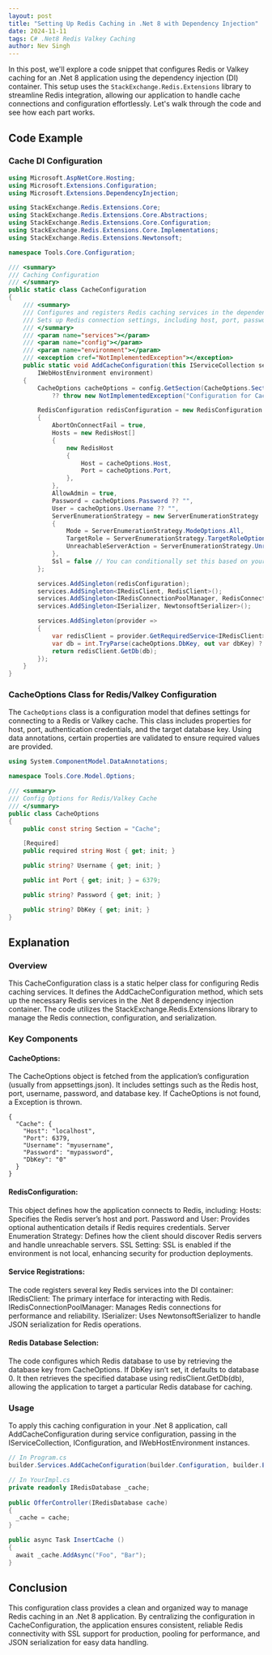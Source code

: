 ```yaml
---
layout: post
title: "Setting Up Redis Caching in .Net 8 with Dependency Injection"
date: 2024-11-11
tags: C# .Net8 Redis Valkey Caching
author: Nev Singh
---
```

In this post, we'll explore a code snippet that configures Redis or Valkey caching for an .Net 8 application using the dependency injection (DI) container. This setup uses the `StackExchange.Redis.Extensions` library to streamline Redis integration, allowing our application to handle cache connections and configuration effortlessly. Let's walk through the code and see how each part works.

## Code Example
### Cache DI Configuration
```csharp
using Microsoft.AspNetCore.Hosting;
using Microsoft.Extensions.Configuration;
using Microsoft.Extensions.DependencyInjection;

using StackExchange.Redis.Extensions.Core;
using StackExchange.Redis.Extensions.Core.Abstractions;
using StackExchange.Redis.Extensions.Core.Configuration;
using StackExchange.Redis.Extensions.Core.Implementations;
using StackExchange.Redis.Extensions.Newtonsoft;

namespace Tools.Core.Configuration;

/// <summary>
/// Caching Configuration
/// </summary>
public static class CacheConfiguration
{
    /// <summary>
    /// Configures and registers Redis caching services in the dependency injection container.
    /// Sets up Redis connection settings, including host, port, password, and various connection parameters.
    /// </summary>
    /// <param name="services"></param>
    /// <param name="config"></param>
    /// <param name="environment"></param>
    /// <exception cref="NotImplementedException"></exception>
    public static void AddCacheConfiguration(this IServiceCollection services, IConfiguration config,
        IWebHostEnvironment environment)
    {
        CacheOptions cacheOptions = config.GetSection(CacheOptions.Section).Get<CacheOptions>() 
            ?? throw new NotImplementedException("Configuration for Cache Not Found");

        RedisConfiguration redisConfiguration = new RedisConfiguration
        {
            AbortOnConnectFail = true,
            Hosts = new RedisHost[]
            {
                new RedisHost
                {
                    Host = cacheOptions.Host,
                    Port = cacheOptions.Port,
                },
            },
            AllowAdmin = true,
            Password = cacheOptions.Password ?? "",
            User = cacheOptions.Username ?? "",
            ServerEnumerationStrategy = new ServerEnumerationStrategy
            {
                Mode = ServerEnumerationStrategy.ModeOptions.All,
                TargetRole = ServerEnumerationStrategy.TargetRoleOptions.Any,
                UnreachableServerAction = ServerEnumerationStrategy.UnreachableServerActionOptions.Throw,
            },
            Ssl = false // You can conditionally set this based on your environments
        };

        services.AddSingleton(redisConfiguration);
        services.AddSingleton<IRedisClient, RedisClient>();
        services.AddSingleton<IRedisConnectionPoolManager, RedisConnectionPoolManager>();
        services.AddSingleton<ISerializer, NewtonsoftSerializer>();

        services.AddSingleton(provider =>
        {
            var redisClient = provider.GetRequiredService<IRedisClient>();
            var db = int.TryParse(cacheOptions.DbKey, out var dbKey) ? dbKey : 0;
            return redisClient.GetDb(db);
        });
    }
}
```

### CacheOptions Class for Redis/Valkey Configuration

The `CacheOptions` class is a configuration model that defines settings for connecting to a Redis or Valkey cache. This class includes properties for host, port, authentication credentials, and the target database key. Using data annotations, certain properties are validated to ensure required values are provided.

```csharp
using System.ComponentModel.DataAnnotations;

namespace Tools.Core.Model.Options;

/// <summary>
/// Config Options for Redis/Valkey Cache
/// </summary>
public class CacheOptions
{
    public const string Section = "Cache";

    [Required]
    public required string Host { get; init; }

    public string? Username { get; init; }

    public int Port { get; init; } = 6379;

    public string? Password { get; init; }

    public string? DbKey { get; init; }
}
```
## Explanation
### Overview
This CacheConfiguration class is a static helper class for configuring Redis caching services. It defines the AddCacheConfiguration method, which sets up the necessary Redis services in the .Net 8 dependency injection container. The code utilizes the StackExchange.Redis.Extensions library to manage the Redis connection, configuration, and serialization.

### Key Components

#### CacheOptions:

The CacheOptions object is fetched from the application’s configuration (usually from appsettings.json). It includes settings such as the Redis host, port, username, password, and database key.
If CacheOptions is not found, a Exception is thrown.

```
{
  "Cache": {
    "Host": "localhost",
    "Port": 6379,
    "Username": "myusername",
    "Password": "mypassword",
    "DbKey": "0"
  }
}
```

#### RedisConfiguration:

This object defines how the application connects to Redis, including:
Hosts: Specifies the Redis server’s host and port.
Password and User: Provides optional authentication details if Redis requires credentials.
Server Enumeration Strategy: Defines how the client should discover Redis servers and handle unreachable servers.
SSL Setting: SSL is enabled if the environment is not local, enhancing security for production deployments.

#### Service Registrations:

The code registers several key Redis services into the DI container:
IRedisClient: The primary interface for interacting with Redis.
IRedisConnectionPoolManager: Manages Redis connections for performance and reliability.
ISerializer: Uses NewtonsoftSerializer to handle JSON serialization for Redis operations.

#### Redis Database Selection:

The code configures which Redis database to use by retrieving the database key from CacheOptions. If DbKey isn’t set, it defaults to database 0.
It then retrieves the specified database using redisClient.GetDb(db), allowing the application to target a particular Redis database for caching.

### Usage
To apply this caching configuration in your .Net 8 application, call AddCacheConfiguration during service configuration, passing in the IServiceCollection, IConfiguration, and IWebHostEnvironment instances.

```csharp
// In Program.cs
builder.Services.AddCacheConfiguration(builder.Configuration, builder.Environment);
```
```csharp
// In YourImpl.cs
private readonly IRedisDatabase _cache;
    
public OfferController(IRedisDatabase cache)
{
  _cache = cache;
}

public async Task InsertCache ()
{
  await _cache.AddAsync("Foo", "Bar");
}
```

## Conclusion
This configuration class provides a clean and organized way to manage Redis caching in an .Net 8 application. By centralizing the configuration in CacheConfiguration, the application ensures consistent, reliable Redis connectivity with SSL support for production, pooling for performance, and JSON serialization for easy data handling.
